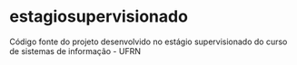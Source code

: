 # estagiosupervisionado
Código fonte do projeto desenvolvido no estágio supervisionado do curso de sistemas de informação - UFRN
